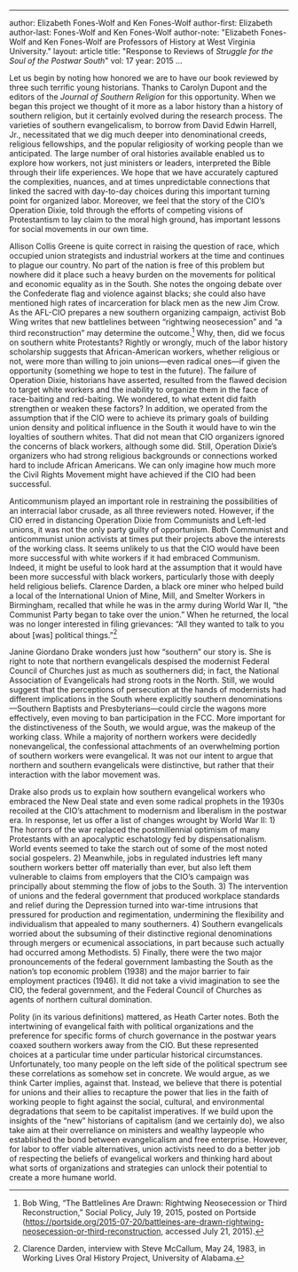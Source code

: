 ---
author: Elizabeth Fones-Wolf and Ken Fones-Wolf
author-first: Elizabeth
author-last: Fones-Wolf and Ken Fones-Wolf
author-note: "Elizabeth Fones-Wolf and Ken Fones-Wolf are Professors of History at West Virginia University."
layout: article
title: "Response to Reviews of <em>Struggle for the Soul of the Postwar South</em>"
vol: 17
year: 2015
…

Let us begin by noting how honored we are to have our book reviewed by three such terrific young historians. Thanks to Carolyn Dupont and the editors of the *Journal of Southern Religion* for this opportunity. When we began this project we thought of it more as a labor history than a history of southern religion, but it certainly evolved during the research process. The varieties of southern evangelicalism, to borrow from David Edwin Harrell, Jr., necessitated that we dig much deeper into denominational creeds, religious fellowships, and the popular religiosity of working people than we anticipated. The large number of oral histories available enabled us to explore how workers, not just ministers or leaders, interpreted the Bible through their life experiences. We hope that we have accurately captured the complexities, nuances, and at times unpredictable connections that linked the sacred with day-to-day choices during this important turning point for organized labor. Moreover, we feel that the story of the CIO’s Operation Dixie, told through the efforts of competing visions of Protestantism to lay claim to the moral high ground, has important lessons for social movements in our own time.

Allison Collis Greene is quite correct in raising the question of race, which occupied union strategists and industrial workers at the time and continues to plague our country. No part of the nation is free of this problem but nowhere did it place such a heavy burden on the movements for political and economic equality as in the South. She notes the ongoing debate over the Confederate flag and violence against blacks; she could also have mentioned high rates of incarceration for black men as the new Jim Crow. As the AFL-CIO prepares a new southern organizing campaign, activist Bob Wing writes that new battlelines between “rightwing neosecession” and “a third reconstruction” may determine the outcome.[^1] Why, then, did we focus on southern white Protestants? Rightly or wrongly, much of the labor history scholarship suggests that African-American workers, whether religious or not, were more than willing to join unions—even radical ones—if given the opportunity (something we hope to test in the future). The failure of Operation Dixie, historians have asserted, resulted from the flawed decision to target white workers and the inability to organize them in the face of race-baiting and red-baiting. We wondered, to what extent did faith strengthen or weaken these factors? In addition, we operated from the assumption that if the CIO were to achieve its primary goals of building union density and political influence in the South it would have to win the loyalties of southern whites. That did not mean that CIO organizers ignored the concerns of black workers, although some did. Still, Operation Dixie’s organizers who had strong religious backgrounds or connections worked hard to include African Americans. We can only imagine how much more the Civil Rights Movement might have achieved if the CIO had been successful.

Anticommunism played an important role in restraining the possibilities of an interracial labor crusade, as all three reviewers noted. However, if the CIO erred in distancing Operation Dixie from Communists and Left-led unions, it was not the only party guilty of opportunism. Both Communist and anticommunist union activists at times put their projects above the interests of the working class. It seems unlikely to us that the CIO would have been more successful with white workers if it had embraced Communism. Indeed, it might be useful to look hard at the assumption that it would have been more successful with black workers, particularly those with deeply held religious beliefs. Clarence Darden, a black ore miner who helped build a local of the International Union of Mine, Mill, and Smelter Workers in Birmingham, recalled that while he was in the army during World War II, “the Communist Party began to take over the union.” When he returned, the local was no longer interested in filing grievances: “All they wanted to talk to you about [was] political things.”[^2]

Janine Giordano Drake wonders just how “southern” our story is. She is right to note that northern evangelicals despised the modernist Federal Council of Churches just as much as southerners did; in fact, the National Association of Evangelicals had strong roots in the North. Still, we would suggest that the perceptions of persecution at the hands of modernists had different implications in the South where explicitly southern denominations—Southern Baptists and Presbyterians—could circle the wagons more effectively, even moving to ban participation in the FCC. More important for the distinctiveness of the South, we would argue, was the makeup of the working class. While a majority of northern workers were decidedly nonevangelical, the confessional attachments of an overwhelming portion of southern workers were evangelical. It was not our intent to argue that northern and southern evangelicals were distinctive, but rather that their interaction with the labor movement was.

Drake also prods us to explain how southern evangelical workers who embraced the New Deal state and even some radical prophets in the 1930s recoiled at the CIO’s attachment to modernism and liberalism in the postwar era. In response, let us offer a list of changes wrought by World War II: 1) The horrors of the war replaced the postmillennial optimism of many Protestants with an apocalyptic eschatology fed by dispensationalism. World events seemed to take the starch out of some of the most noted social gospelers. 2) Meanwhile, jobs in regulated industries left many southern workers better off materially than ever, but also left them vulnerable to claims from employers that the CIO’s campaign was principally about stemming the flow of jobs to the South. 3) The intervention of unions and the federal government that produced workplace standards and relief during the Depression turned into war-time intrusions that pressured for production and regimentation, undermining the flexibility and individualism that appealed to many southerners. 4) Southern evangelicals worried about the subsuming of their distinctive regional denominations through mergers or ecumenical associations, in part because such actually had occurred among Methodists. 5) Finally, there were the two major pronouncements of the federal government lambasting the South as the nation’s top economic problem (1938) and the major barrier to fair employment practices (1946). It did not take a vivid imagination to see the CIO, the federal government, and the Federal Council of Churches as agents of northern cultural domination.

Polity (in its various definitions) mattered, as Heath Carter notes. Both the intertwining of evangelical faith with political organizations and the preference for specific forms of church governance in the postwar years coaxed southern workers away from the CIO. But these represented choices at a particular time under particular historical circumstances. Unfortunately, too many people on the left side of the political spectrum see these correlations as somehow set in concrete. We would argue, as we think Carter implies, against that. Instead, we believe that there is potential for unions and their allies to recapture the power that lies in the faith of working people to fight against the social, cultural, and environmental degradations that seem to be capitalist imperatives. If we build upon the insights of the “new” historians of capitalism  (and we certainly do), we also take aim at their overreliance on ministers and wealthy laypeople who established the bond between evangelicalism and free enterprise. However, for labor to offer viable alternatives, union activists need to do a better job of respecting the beliefs of evangelical workers and thinking hard about what sorts of organizations and strategies can unlock their potential to create a more humane world.

[^1]: Bob Wing, “The Battlelines Are Drawn: Rightwing Neosecession or Third Reconstruction,” Social Policy, July 19, 2015, posted on Portside (https://portside.org/2015-07-20/battleines-are-drawn-rightwing-neosecession-or-third-reconstruction, accessed July 21, 2015).

[^2]: Clarence Darden, interview with Steve McCallum, May 24, 1983, in Working Lives Oral History Project, University of Alabama.
